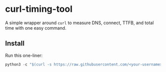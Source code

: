 # curl-timing-tool

A simple wrapper around `curl` to measure DNS, connect, TTFB, and total time with one easy command.

## Install

Run this one-liner:

```Python
python3 -c "$(curl -s https://raw.githubusercontent.com/<your-username>/curl-timing-tool/main/install.py)"

